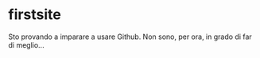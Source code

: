 # firstsite
Sto provando a imparare a usare Github. Non sono, per ora, in grado di far di meglio...
